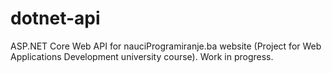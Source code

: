 # dotnet-api
ASP.NET Core Web API for nauciProgramiranje.ba website (Project for Web Applications Development university course). Work in progress.
